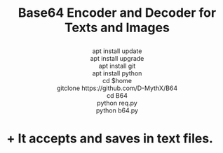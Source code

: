 # <p align="center"> Base64 Encoder and Decoder for Texts and Images </p>

 <p align="center">apt install update<br>apt install upgrade<br>apt install git<br>apt install python<br>cd $home<br>gitclone https://github.com/D-MythX/B64<br>cd B64<br>python req.py<br>python b64.py</p>

# + It accepts and saves in text files.
